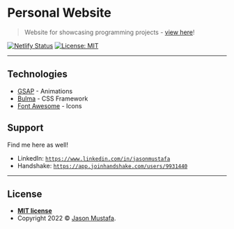 # Personal Website

> Website for showcasing programming projects - [view here](https://www.jasonmustafa.com)!

[![Netlify Status](https://api.netlify.com/api/v1/badges/88ba5585-8cf4-489d-973c-d92b7a010632/deploy-status)](https://app.netlify.com/sites/jasonmustafa/deploys)
[![License: MIT](https://img.shields.io/badge/License-MIT-yellow.svg)](https://opensource.org/licenses/MIT)

---

## Technologies

- [GSAP](https://greensock.com/gsap/) - Animations
- [Bulma](https://bulma.io) - CSS Framework
- [Font Awesome](https://fontawesome.com/) - Icons  

## Support

Find me here as well!

- LinkedIn: <a href="https://www.linkedin.com/in/jasonmustafa" target="_blank">`https://www.linkedin.com/in/jasonmustafa`</a>
- Handshake: <a href="https://app.joinhandshake.com/users/9931440" target="_blank">`https://app.joinhandshake.com/users/9931440`</a>

---

## License

- **[MIT license](http://opensource.org/licenses/mit-license.php)**
- Copyright 2022 © <a href="https://www.jasonmustafa.com" target="_blank">Jason Mustafa</a>.
